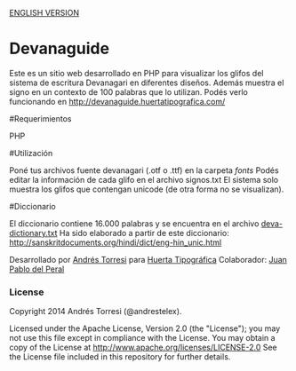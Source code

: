 [ENGLISH VERSION](https://github.com/andrestelex/devanaguide/blob/master/README_en.md)

Devanaguide
===========

Este es un sitio web desarrollado en PHP para visualizar los glifos del sistema de escritura Devanagari en diferentes diseños.
Además muestra el signo en un contexto de 100 palabras que lo utilizan.
Podés verlo funcionando en http://devanaguide.huertatipografica.com/

#Requerimientos

PHP

#Utilización

Poné tus archivos fuente devanagari (.otf o .ttf) en la carpeta *fonts* 
Podés editar la información de cada glifo en el archivo signos.txt
El sistema solo muestra los glifos que contengan unicode (de otra forma no se visualizan).

#Diccionario

El diccionario contiene 16.000 palabras y se encuentra en el archivo [deva-dictionary.txt](https://github.com/andrestelex/devanaguide/blob/master/deva-dictionary.txt)
Ha sido elaborado a partir de este diccionario: http://sanskritdocuments.org/hindi/dict/eng-hin_unic.html


Desarrollado por [Andrés Torresi](mailto:andres@huertatipografica.com) para [Huerta Tipográfica](http://www.huertatipografica.com)
Colaborador: [Juan Pablo del Peral](mailto:juan@huertatipografica.com)


### License

Copyright 2014 Andrés Torresi (@andrestelex).

Licensed under the Apache License, Version 2.0 (the "License");
you may not use this file except in compliance with the License.
You may obtain a copy of the License at http://www.apache.org/licenses/LICENSE-2.0
See the License file included in this repository for further details.
